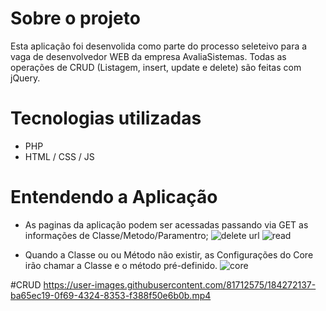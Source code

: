
# Sobre o projeto

Esta aplicação foi desenvolida como parte do processo seleteivo para a vaga de desenvolvedor WEB da empresa AvaliaSistemas. Todas as operações de CRUD (Listagem, insert, update e delete) são feitas com jQuery.

# Tecnologias utilizadas
- PHP
- HTML / CSS / JS 


# Entendendo a Aplicação
- As paginas da aplicação podem ser acessadas passando via GET as informações de Classe/Metodo/Paramentro;
![delete url](https://user-images.githubusercontent.com/81712575/184270608-ec1a9440-f1d2-42b0-9744-fafecfee39cc.jpg)
![read](https://user-images.githubusercontent.com/81712575/184270890-9cca87b4-5911-4b4c-9e06-aecaad236cfd.jpg)


- Quando a Classe ou ou Método não existir, as Configurações do Core irão chamar a Classe e o método pré-definido.
![core](https://user-images.githubusercontent.com/81712575/184271194-00604da3-3090-44bc-919c-7483b786ad06.jpg)


#CRUD
https://user-images.githubusercontent.com/81712575/184272137-ba65ec19-0f69-4324-8353-f388f50e6b0b.mp4

